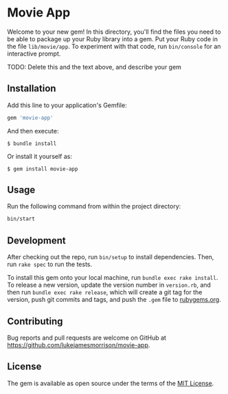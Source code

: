 # Movie App

Welcome to your new gem! In this directory, you'll find the files you need to be able to package up your Ruby library into a gem. Put your Ruby code in the file `lib/movie/app`. To experiment with that code, run `bin/console` for an interactive prompt.

TODO: Delete this and the text above, and describe your gem

## Installation

Add this line to your application's Gemfile:

```ruby
gem 'movie-app'
```

And then execute:

    $ bundle install

Or install it yourself as:

    $ gem install movie-app

## Usage

Run the following command from within the project directory:
```bash
bin/start
```

## Development

After checking out the repo, run `bin/setup` to install dependencies. Then, run `rake spec` to run the tests.

To install this gem onto your local machine, run `bundle exec rake install`. To release a new version, update the version number in `version.rb`, and then run `bundle exec rake release`, which will create a git tag for the version, push git commits and tags, and push the `.gem` file to [rubygems.org](https://rubygems.org).

## Contributing

Bug reports and pull requests are welcome on GitHub at https://github.com/lukejamesmorrison/movie-app.

## License

The gem is available as open source under the terms of the [MIT License](https://opensource.org/licenses/MIT).
